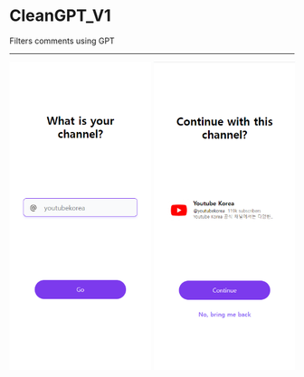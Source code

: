 # CleanGPT_V1
Filters comments using GPT

---

<div style="display: flex; justify-content: space-around">
  <img width="250px" src="https://raw.githubusercontent.com/siwonKH/CleanGPT_V1/master/contents/Start1.png"  alt="ui"/>
  <img width="250px" style="margin-left: 5px" src="https://raw.githubusercontent.com/siwonKH/CleanGPT_V1/master/contents/Start2.png"  alt="ui"/>
</div>
